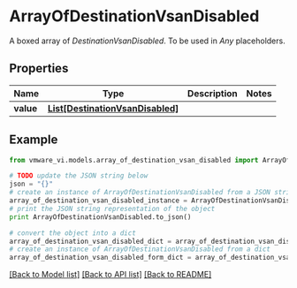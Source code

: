 # ArrayOfDestinationVsanDisabled

A boxed array of *DestinationVsanDisabled*. To be used in *Any* placeholders. 

## Properties
Name | Type | Description | Notes
------------ | ------------- | ------------- | -------------
**value** | [**List[DestinationVsanDisabled]**](DestinationVsanDisabled.md) |  | 

## Example

```python
from vmware_vi.models.array_of_destination_vsan_disabled import ArrayOfDestinationVsanDisabled

# TODO update the JSON string below
json = "{}"
# create an instance of ArrayOfDestinationVsanDisabled from a JSON string
array_of_destination_vsan_disabled_instance = ArrayOfDestinationVsanDisabled.from_json(json)
# print the JSON string representation of the object
print ArrayOfDestinationVsanDisabled.to_json()

# convert the object into a dict
array_of_destination_vsan_disabled_dict = array_of_destination_vsan_disabled_instance.to_dict()
# create an instance of ArrayOfDestinationVsanDisabled from a dict
array_of_destination_vsan_disabled_form_dict = array_of_destination_vsan_disabled.from_dict(array_of_destination_vsan_disabled_dict)
```
[[Back to Model list]](../README.md#documentation-for-models) [[Back to API list]](../README.md#documentation-for-api-endpoints) [[Back to README]](../README.md)


